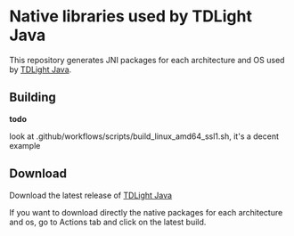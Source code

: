 # Native libraries used by TDLight Java

This repository generates JNI packages for each architecture and OS used by [TDLight Java](https://github.com/tdlight-team/tdlight-java).

## Building

**todo**

look at .github/workflows/scripts/build_linux_amd64_ssl1.sh, it's a decent example

## Download

Download the latest release of [TDLight Java](https://github.com/tdlight-team/tdlight-java/releases)

If you want to download directly the native packages for each architecture and os, go to Actions tab and click on the latest build.
